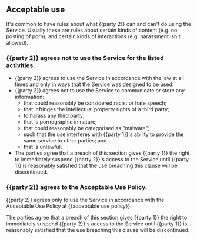 ## Acceptable use

It's common to have rules about what {{party 2}} can and can't do using the Service. Usually these are rules about certain kinds of content (e.g. no posting of porn), and certain kinds of interactions (e.g. harassment isn't allowed).

### {{party 2}} agrees not to use the Service for the listed activities.

- {{party 2}} agrees to use the Service in accordance with the law at all times and only in ways that the Service was designed to be used.
- {{party 2}} agrees not to use the Service to communicate or store any information:
  - that could reasonably be considered racist or hate speech;
  - that infringes the intellectual property rights of a third party;
  - to harass any third party;
  - that is pornographic in nature;
  - that could reasonably be categorised as "malware";
  - such that the use interferes with {{party 1}}'s ability to provide the same service to other parties; and
  - that is unlawful.
- The parties agree that a breach of this section gives {{party 1}} the right to immediately suspend {{party 2}}'s access to the Service until {{party 1}} is reasonably satisfied that the use breaching this clause will be discontinued.

### {{party 2}} agrees to the Acceptable Use Policy.

{{party 2}} agrees only to use the Service in accordance with the Acceptable Use Policy at {{acceptable use policy}}.

The parties agree that a breach of this section gives {{party 1}} the right to immediately suspend {{party 2}}'s access to the Service until {{party 1}} is reasonably satisfied that the use breaching this clause will be discontinued.
